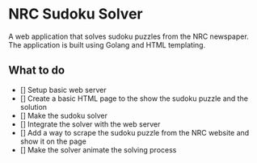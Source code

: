 # NRC Sudoku Solver
A web application that solves sudoku puzzles from the NRC newspaper. The application is built using Golang and HTML templating.

## What to do
- [] Setup basic web server
- [] Create a basic HTML page to the show the sudoku puzzle and the solution
- [] Make the sudoku solver
- [] Integrate the solver with the web server
- [] Add a way to scrape the sudoku puzzle from the NRC website and show it on the page
- [] Make the solver animate the solving process





